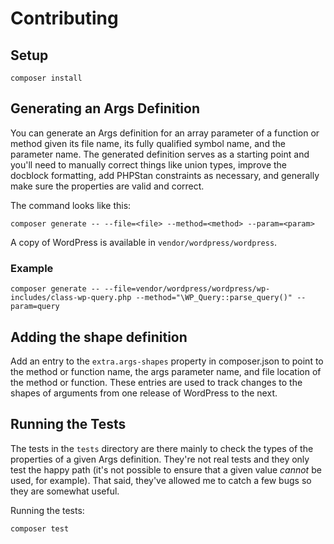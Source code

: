 # Contributing

## Setup

```
composer install
```

## Generating an Args Definition

You can generate an Args definition for an array parameter of a function or method given its file name, its fully qualified symbol name, and the parameter name. The generated definition serves as a starting point and you'll need to manually correct things like union types, improve the docblock formatting, add PHPStan constraints as necessary, and generally make sure the properties are valid and correct.

The command looks like this:

```
composer generate -- --file=<file> --method=<method> --param=<param>
```

A copy of WordPress is available in `vendor/wordpress/wordpress`.

### Example

```
composer generate -- --file=vendor/wordpress/wordpress/wp-includes/class-wp-query.php --method="\WP_Query::parse_query()" --param=query
```

## Adding the shape definition

Add an entry to the `extra.args-shapes` property in composer.json to point to the method or function name, the args parameter name, and file location of the method or function. These entries are used to track changes to the shapes of arguments from one release of WordPress to the next.

## Running the Tests

The tests in the `tests` directory are there mainly to check the types of the properties of a given Args definition. They're not real tests and they only test the happy path (it's not possible to ensure that a given value _cannot_ be used, for example). That said, they've allowed me to catch a few bugs so they are somewhat useful.

Running the tests:

```
composer test
```
